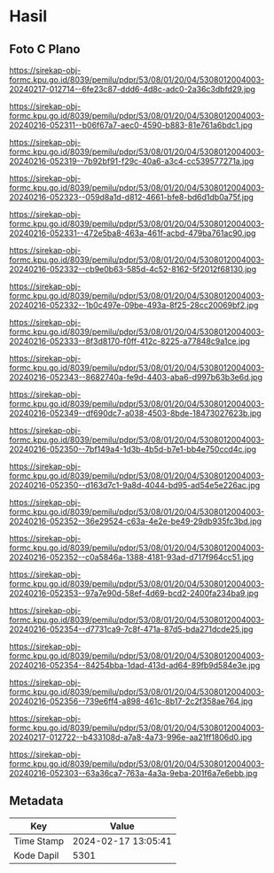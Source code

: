 # Hasil

## Foto C Plano

https://sirekap-obj-formc.kpu.go.id/8039/pemilu/pdpr/53/08/01/20/04/5308012004003-20240217-012714--6fe23c87-ddd6-4d8c-adc0-2a36c3dbfd29.jpg

https://sirekap-obj-formc.kpu.go.id/8039/pemilu/pdpr/53/08/01/20/04/5308012004003-20240216-052311--b06f67a7-aec0-4590-b883-81e761a6bdc1.jpg

https://sirekap-obj-formc.kpu.go.id/8039/pemilu/pdpr/53/08/01/20/04/5308012004003-20240216-052319--7b92bf91-f29c-40a6-a3c4-cc539577271a.jpg

https://sirekap-obj-formc.kpu.go.id/8039/pemilu/pdpr/53/08/01/20/04/5308012004003-20240216-052323--059d8a1d-d812-4661-bfe8-bd6d1db0a75f.jpg

https://sirekap-obj-formc.kpu.go.id/8039/pemilu/pdpr/53/08/01/20/04/5308012004003-20240216-052331--472e5ba8-463a-461f-acbd-479ba761ac90.jpg

https://sirekap-obj-formc.kpu.go.id/8039/pemilu/pdpr/53/08/01/20/04/5308012004003-20240216-052332--cb9e0b63-585d-4c52-8162-5f2012f68130.jpg

https://sirekap-obj-formc.kpu.go.id/8039/pemilu/pdpr/53/08/01/20/04/5308012004003-20240216-052332--1b0c497e-09be-493a-8f25-28cc20069bf2.jpg

https://sirekap-obj-formc.kpu.go.id/8039/pemilu/pdpr/53/08/01/20/04/5308012004003-20240216-052333--8f3d8170-f0ff-412c-8225-a77848c9a1ce.jpg

https://sirekap-obj-formc.kpu.go.id/8039/pemilu/pdpr/53/08/01/20/04/5308012004003-20240216-052343--8682740a-fe9d-4403-aba6-d997b63b3e6d.jpg

https://sirekap-obj-formc.kpu.go.id/8039/pemilu/pdpr/53/08/01/20/04/5308012004003-20240216-052349--df690dc7-a038-4503-8bde-18473027623b.jpg

https://sirekap-obj-formc.kpu.go.id/8039/pemilu/pdpr/53/08/01/20/04/5308012004003-20240216-052350--7bf149a4-1d3b-4b5d-b7e1-bb4e750ccd4c.jpg

https://sirekap-obj-formc.kpu.go.id/8039/pemilu/pdpr/53/08/01/20/04/5308012004003-20240216-052350--d163d7c1-9a8d-4044-bd95-ad54e5e226ac.jpg

https://sirekap-obj-formc.kpu.go.id/8039/pemilu/pdpr/53/08/01/20/04/5308012004003-20240216-052352--36e29524-c63a-4e2e-be49-29db935fc3bd.jpg

https://sirekap-obj-formc.kpu.go.id/8039/pemilu/pdpr/53/08/01/20/04/5308012004003-20240216-052352--c0a5846a-1388-4181-93ad-d717f964cc51.jpg

https://sirekap-obj-formc.kpu.go.id/8039/pemilu/pdpr/53/08/01/20/04/5308012004003-20240216-052353--97a7e90d-58ef-4d69-bcd2-2400fa234ba9.jpg

https://sirekap-obj-formc.kpu.go.id/8039/pemilu/pdpr/53/08/01/20/04/5308012004003-20240216-052354--d7731ca9-7c8f-471a-87d5-bda271dcde25.jpg

https://sirekap-obj-formc.kpu.go.id/8039/pemilu/pdpr/53/08/01/20/04/5308012004003-20240216-052354--84254bba-1dad-413d-ad64-89fb9d584e3e.jpg

https://sirekap-obj-formc.kpu.go.id/8039/pemilu/pdpr/53/08/01/20/04/5308012004003-20240216-052356--739e6ff4-a898-461c-8b17-2c2f358ae764.jpg

https://sirekap-obj-formc.kpu.go.id/8039/pemilu/pdpr/53/08/01/20/04/5308012004003-20240217-012722--b433108d-a7a8-4a73-996e-aa21ff1806d0.jpg

https://sirekap-obj-formc.kpu.go.id/8039/pemilu/pdpr/53/08/01/20/04/5308012004003-20240216-052303--63a36ca7-763a-4a3a-9eba-201f6a7e6ebb.jpg


## Metadata

| Key        | Value               |
| ---------- | ------------------- |
| Time Stamp | 2024-02-17 13:05:41 |
| Kode Dapil | 5301                |



